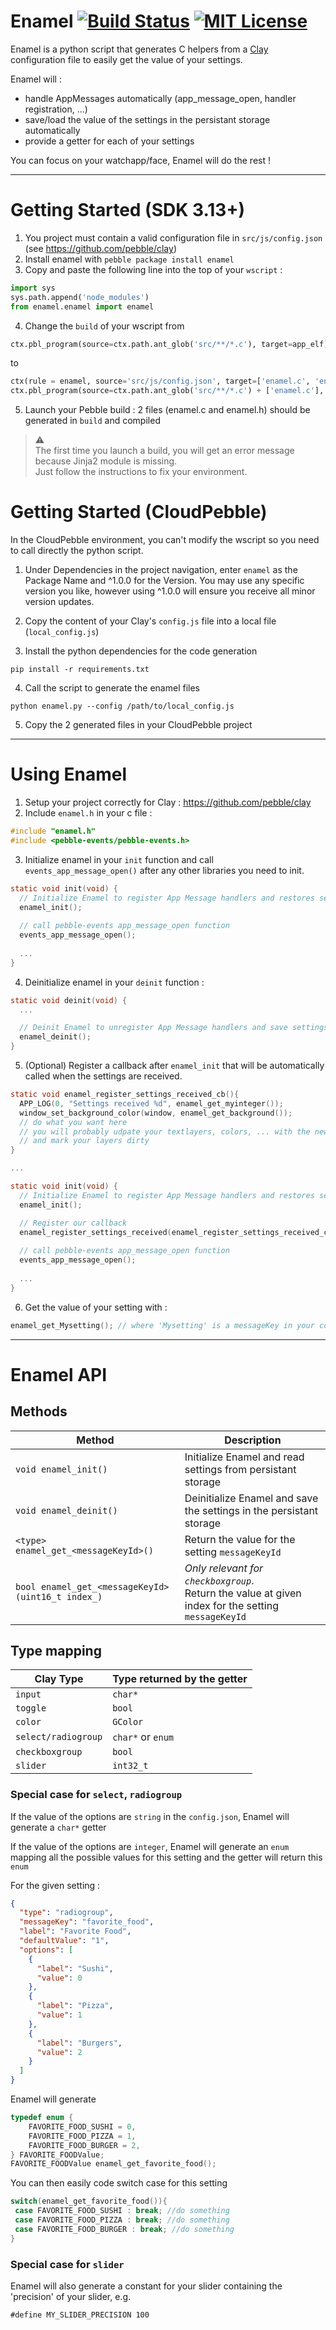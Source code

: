 # Enamel [![Build Status](https://travis-ci.org/gregoiresage/enamel.svg?branch=develop)](https://travis-ci.org/gregoiresage/enamel)&nbsp;[![MIT License](http://img.shields.io/badge/license-MIT-lightgray.svg)](./LICENSE)

Enamel is a python script that generates C helpers from a [Clay](https://github.com/pebble/clay) configuration file to easily get the value of your settings.

Enamel will :
* handle AppMessages automatically (app_message_open, handler registration, ...)
* save/load the value of the settings in the persistant storage automatically
* provide a getter for each of your settings

You can focus on your watchapp/face, Enamel will do the rest !

---

# Getting Started (SDK 3.13+)
1. You project must contain a valid configuration file in `src/js/config.json` (see https://github.com/pebble/clay)
2. Install enamel with `pebble package install enamel`
3. Copy and paste the following line into the top of your `wscript` : 
  
  ``` python
  import sys
  sys.path.append('node_modules')
  from enamel.enamel import enamel
  ```
4. Change the `build` of your wscript from 

  ``` python
  ctx.pbl_program(source=ctx.path.ant_glob('src/**/*.c'), target=app_elf)
  ```
  to
  ``` python
  ctx(rule = enamel, source='src/js/config.json', target=['enamel.c', 'enamel.h'])
  ctx.pbl_program(source=ctx.path.ant_glob('src/**/*.c') + ['enamel.c'], target=app_elf)
  ```
5. Launch your Pebble build : 2 files (enamel.c and enamel.h) should be generated in `build` and compiled

>:warning:<br>
>The first time you launch a build, you will get an error message because Jinja2 module is missing.<br>
>Just follow the instructions to fix your environment.

# Getting Started (CloudPebble)
In the CloudPebble environment, you can't modify the wscript so you need to call directly the python script.

1. Under Dependencies in the project navigation, enter `enamel` as the Package Name and ^1.0.0 for the Version. You may use any specific version you like, however using ^1.0.0 will ensure you receive all minor version updates.

2. Copy the content of your Clay's `config.js` file into a local file (`local_config.js`)

3. Install the python dependencies for the code generation

  ```
  pip install -r requirements.txt
  ```

4. Call the script to generate the enamel files

  ```
  python enamel.py --config /path/to/local_config.js 
  ```

5. Copy the 2 generated files in your CloudPebble project

---

# Using Enamel
1. Setup your project correctly for Clay : https://github.com/pebble/clay
2. Include `enamel.h` in your c file : 
  
  ``` c
  #include "enamel.h"
  #include <pebble-events/pebble-events.h>
  ```
3. Initialize enamel in your `init` function and call `events_app_message_open()` after any other libraries you need to init.
  
  ``` c
  static void init(void) {
    // Initialize Enamel to register App Message handlers and restores settings
    enamel_init();
    
    // call pebble-events app_message_open function
    events_app_message_open(); 
    
    ...
  }
  ```
4. Deinitialize enamel in your `deinit` function :
  
  ``` c
  static void deinit(void) {
    ...
  
    // Deinit Enamel to unregister App Message handlers and save settings
    enamel_deinit();
  }
  ```
5. (Optional) Register a callback after `enamel_init` that will be automatically called when the settings are received.

  ``` c
  static void enamel_register_settings_received_cb(){
    APP_LOG(0, "Settings received %d", enamel_get_myinteger());
    window_set_background_color(window, enamel_get_background());
    // do what you want here 
    // you will probably udpate your textlayers, colors, ... with the new settings
    // and mark your layers dirty
  }
  
  ...
  
  static void init(void) {
    // Initialize Enamel to register App Message handlers and restores settings
    enamel_init();

    // Register our callback
    enamel_register_settings_received(enamel_register_settings_received_cb);
    
    // call pebble-events app_message_open function
    events_app_message_open(); 
    
    ...
  }
  ```
6. Get the value of your setting with :
  
  ``` c
  enamel_get_Mysetting(); // where 'Mysetting' is a messageKey in your configuration file
  ```
---

# Enamel API

## Methods

| Method | Description |
|--------|---------|
| `void enamel_init()` | Initialize Enamel and read settings from persistant storage |
| `void enamel_deinit()` | Deinitialize Enamel and save the settings in the persistant storage |
| `<type> enamel_get_<messageKeyId>()` | Return the value for the setting `messageKeyId` |
| `bool enamel_get_<messageKeyId>(uint16_t index_)` | *Only relevant for `checkboxgroup`*. <br>Return the value at given index for the setting `messageKeyId` |

## Type mapping

| Clay Type | Type returned by the getter |
|--------|---------|
| `input` | `char*` |
| `toggle` | `bool` |
| `color` | `GColor` |
| `select/radiogroup` | `char*` or `enum` |
| `checkboxgroup` | `bool` |
| `slider` | `int32_t` |

### Special case for `select`, `radiogroup`

If the value of the options are `string` in the `config.json`, Enamel will generate a `char*` getter

If the value of the options are `integer`, Enamel will generate an `enum` mapping all the possible values for this setting and the getter will return this `enum`

For the given setting :
``` json
{
  "type": "radiogroup",
  "messageKey": "favorite_food",
  "label": "Favorite Food",
  "defaultValue": "1",
  "options": [
    { 
      "label": "Sushi", 
      "value": 0 
    },
    { 
      "label": "Pizza", 
      "value": 1 
    },
    { 
      "label": "Burgers", 
      "value": 2 
    }
  ]
}
```

Enamel will generate

``` c
typedef enum {
	FAVORITE_FOOD_SUSHI = 0,
	FAVORITE_FOOD_PIZZA = 1,
	FAVORITE_FOOD_BURGER = 2,
} FAVORITE_FOODValue;
FAVORITE_FOODValue enamel_get_favorite_food();
```

You can then easily code switch case for this setting
``` c
switch(enamel_get_favorite_food()){
 case FAVORITE_FOOD_SUSHI : break; //do something
 case FAVORITE_FOOD_PIZZA : break; //do something
 case FAVORITE_FOOD_BURGER : break; //do something
}
```

### Special case for `slider`

Enamel will also generate a constant for your slider containing the 'precision' of your slider, e.g.
```
#define MY_SLIDER_PRECISION 100
```

